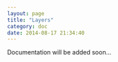 ```yaml
---
layout: page
title: "Layers"
category: doc
date: 2014-08-17 21:34:40
---
```


Documentation will be added soon...
